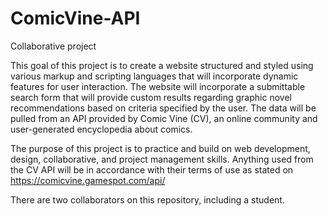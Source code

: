 # ComicVine-API
Collaborative project

This goal of this project is to create a website structured and styled using various markup and scripting languages that will incorporate dynamic features for user interaction. The website will incorporate a submittable search form that will provide custom results regarding graphic novel recommendations based on criteria specified by the user. The data will be pulled from an API provided by Comic Vine (CV), an online community and user-generated encyclopedia about comics.

The purpose of this project is to practice and build on web development, design, collaborative, and project management skills. Anything used from the CV API will be in accordance with their terms of use as stated on https://comicvine.gamespot.com/api/ 

There are two collaborators on this repository, including a student.

